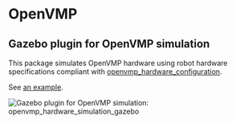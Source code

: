 # OpenVMP

## Gazebo plugin for OpenVMP simulation

This package simulates OpenVMP hardware using
robot hardware specifications compliant with
[openvmp_hardware_configuration](../openvmp_hardware_configuration/README.md).

See [an example](../openvmp_robot_don1/config/hardware.yaml).

![Gazebo plugin for OpenVMP simulation: openvmp_hardware_simulation_gazebo](https://www.google-analytics.com/collect?v=1&tid=UA-242596187-2&cid=555&aip=1&t=event&ec=github&ea=md&dp=%2FREADME.md&dt=Gazebo%20plugin%20for%20OpenVMP%20simulation)